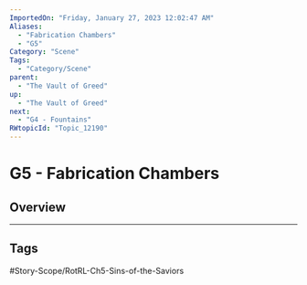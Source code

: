 ```yaml
---
ImportedOn: "Friday, January 27, 2023 12:02:47 AM"
Aliases:
  - "Fabrication Chambers"
  - "G5"
Category: "Scene"
Tags:
  - "Category/Scene"
parent:
  - "The Vault of Greed"
up:
  - "The Vault of Greed"
next:
  - "G4 - Fountains"
RWtopicId: "Topic_12190"
---
```

# G5 - Fabrication Chambers
## Overview

---
## Tags
#Story-Scope/RotRL-Ch5-Sins-of-the-Saviors

